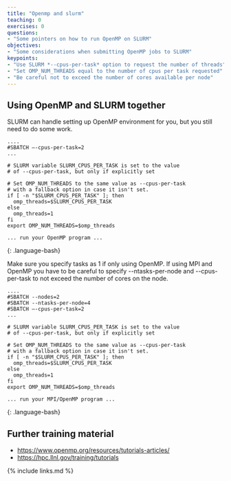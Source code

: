 ```yaml
---
title: "Openmp and slurm"
teaching: 0
exercises: 0
questions:
- "Some pointers on how to run OpenMP on SLURM"
objectives:
- "Some considerations when submitting OpenMP jobs to SLURM"
keypoints:
- "Use SLURM *--cpus-per-task* option to request the number of threads"
- "Set OMP_NUM_THREADS equal to the number of cpus per task requested"
- "Be careful not to exceed the number of cores available per node"
---
```


## Using OpenMP and SLURM together
SLURM can handle setting up OpenMP environment for you, but you still need to do some work.
~~~
....
#SBATCH –-cpus-per-task=2
...

# SLURM variable SLURM_CPUS_PER_TASK is set to the value
# of --cpus-per-task, but only if explicitly set

# Set OMP_NUM_THREADS to the same value as --cpus-per-task
# with a fallback option in case it isn't set.
if [ -n "$SLURM_CPUS_PER_TASK" ]; then
  omp_threads=$SLURM_CPUS_PER_TASK
else
  omp_threads=1
fi
export OMP_NUM_THREADS=$omp_threads

... run your OpenMP program ...

~~~
{: .language-bash}

Make sure you specify tasks as 1 if only using OpenMP.
If using MPI and OpenMP you have to be careful to specify --ntasks-per-node and --cpus-per-task to not exceed the number of cores on the node.

~~~
....
#SBATCH --nodes=2
#SBATCH --ntasks-per-node=4
#SBATCH –-cpus-per-task=2
...

# SLURM variable SLURM_CPUS_PER_TASK is set to the value
# of --cpus-per-task, but only if explicitly set

# Set OMP_NUM_THREADS to the same value as --cpus-per-task
# with a fallback option in case it isn't set.
if [ -n "$SLURM_CPUS_PER_TASK" ]; then
  omp_threads=$SLURM_CPUS_PER_TASK
else
  omp_threads=1
fi
export OMP_NUM_THREADS=$omp_threads

... run your MPI/OpenMP program ...

~~~
{: .language-bash}


## Further training material
- https://www.openmp.org/resources/tutorials-articles/
- https://hpc.llnl.gov/training/tutorials

{% include links.md %}
